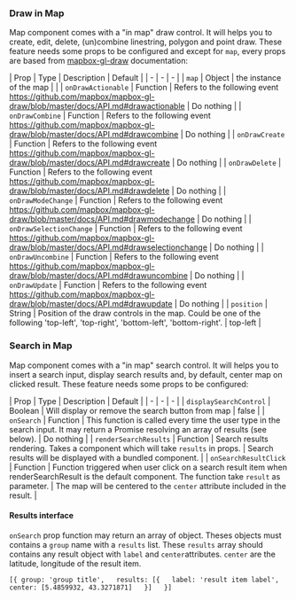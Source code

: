 ### Draw in Map

Map component comes with a "in map" draw control. It will helps you to create, edit, delete, (un)combine linestring, polygon and point draw. These feature needs some props to be configured and except for `map`, every props are based from [mapbox-gl-draw](https://github.com/mapbox/mapbox-gl-draw/) documentation:

| Prop | Type | Description | Default |
| - | - | - |
| `map` | Object | the instance of the map | |
| `onDrawActionable` | Function | Refers to the following event https://github.com/mapbox/mapbox-gl-draw/blob/master/docs/API.md#drawactionable | Do nothing |
| `onDrawCombine` | Function | Refers to the following event https://github.com/mapbox/mapbox-gl-draw/blob/master/docs/API.md#drawcombine | Do nothing |
| `onDrawCreate` | Function | Refers to the following event https://github.com/mapbox/mapbox-gl-draw/blob/master/docs/API.md#drawcreate | Do nothing |
| `onDrawDelete` | Function | Refers to the following event https://github.com/mapbox/mapbox-gl-draw/blob/master/docs/API.md#drawdelete | Do nothing |
| `onDrawModeChange` | Function | Refers to the following event https://github.com/mapbox/mapbox-gl-draw/blob/master/docs/API.md#drawmodechange | Do nothing |
| `onDrawSelectionChange` | Function | Refers to the following event https://github.com/mapbox/mapbox-gl-draw/blob/master/docs/API.md#drawselectionchange | Do nothing |
| `onDrawUncombine` | Function | Refers to the following event https://github.com/mapbox/mapbox-gl-draw/blob/master/docs/API.md#drawuncombine | Do nothing |
| `onDrawUpdate` | Function | Refers to the following event https://github.com/mapbox/mapbox-gl-draw/blob/master/docs/API.md#drawupdate | Do nothing |
| `position` | String | Position of the draw controls in the map. Could be one of the following 'top-left', 'top-right', 'bottom-left', 'bottom-right'. | top-left |

### Search in Map

Map component comes with a "in map" search control. It will helps you to insert a search input, display search results and, by default, center map on clicked result. These feature needs some props to be configured:

| Prop | Type | Description | Default |
| - | - | - |
| `displaySearchControl` | Boolean | Will display or remove the search button from map | false |
| `onSearch` | Function | This function is called every time the user type in the search input. It may return a Promise resolving an array of results (see below). | Do nothing |
| `renderSearchResults` | Function | Search results rendering. Takes a component which will take `results` in props. | Search results will be displayed with a bundled component. |
| `onSearchResultClick` | Function | Function triggered when user click on a search result item when renderSearchResult is the default component. The function take `result` as parameter. | The map will be centered to the `center` attribute included in the result. |

#### Results interface

`onSearch` prop function may return an array of object. Theses objects must contains a `group` name with a `results` list. These `results` array should contains any result object with `label` and `center`attributes. `center` are the latitude, longitude of the result item.

`[{
  group: 'group title',  
  results: [{  
    label: 'result item label',  
    center: [5.4859932, 43.3271871]  
  }]  
}]`
